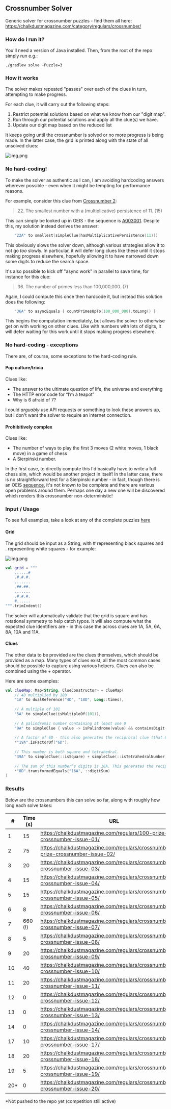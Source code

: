 ## Crossnumber Solver

Generic solver for crossnumber puzzles - find them all here: https://chalkdustmagazine.com/category/regulars/crossnumber/

### How do I run it?

You'll need a version of Java installed. Then, from the root of the repo simply run e.g.:

```shell
./gradlew solve -Puzzle=3
```

### How it works

The solver makes repeated "passes" over each of the clues in turn, attempting to make progress. 

For each clue, it will carry out the following steps:

1. Restrict potential solutions based on what we know from our "digit map". 
2. Run through our potential solutions and apply all the clue(s) we have.
3. Update our digit map based on the reduced list

It keeps going until the crossnumber is solved or no more progress is being made. In the latter case, the grid is printed along with the state of all unsolved clues:

![img.png](docs/unsolved-output.png)

### No hard-coding!

To make the solver as authentic as I can, I am avoiding hardcoding answers wherever possible - even when it might be tempting for performance reasons.

For example, consider this clue from [Crossnumber 2](https://chalkdustmagazine.com/regulars/crossnumber/100-prize-crossnumber-issue-02/):

> 22. The smallest number with a (multiplicative) persistence of 11. (15)

This can simply be looked up in OEIS - the sequence is [A003001](https://oeis.org/A003001). Despite this, my solution instead derives the answer:

```kotlin
    "22A" to smallest(simpleClue(hasMultiplicativePersistence(11)))
```

This obviously slows the solver down, although various strategies allow it to not go _too_ slowly. In particular, it will defer long clues like these until it stops making progress elsewhere, hopefully allowing it to have narrowed down some digits to reduce the search space.

It's also possible to kick off "async work" in parallel to save time, for instance for this clue:

> 36. The number of primes less than 100,000,000. (7)

Again, I could compute this once then hardcode it, but instead this solution does the following:

```kotlin
    "36A" to asyncEquals { countPrimesUpTo(100_000_000).toLong() }
```

This begins the computation immediately, but allows the solver to otherwise get on with working on other clues. Like with numbers with lots of digits, it will defer waiting for this work until it stops making progress elsewhere.

### No hard-coding - exceptions

There are, of course, some exceptions to the hard-coding rule.

#### Pop culture/trivia

Clues like:

 - The answer to the ultimate question of life, the universe and everything
 - The HTTP error code for “I’m a teapot”
 - Why is 6 afraid of 7?

I could _arguably_ use API requests or something to look these answers up, but I don't want the solver to require an internet connection.

#### Prohibitively complex

Clues like:

 - The number of ways to play the first 3 moves (2 white moves, 1 black move) in a game of chess
 - A Sierpiński number.

In the first case, to directly compute this I'd basically have to write a full chess sim, which would be another project in itself!
In the latter case, there is no straightforward test for a Sierpinski number - in fact, though there is an OEIS [sequence](https://oeis.org/A076336), it's not known to be complete and there are various open problems around them. Perhaps one day a new one will be discovered which renders this crossnumber non-deterministic!

### Input / Usage

To see full examples, take a look at any of the complete puzzles [here](src/main/kotlin/puzzles)

#### Grid

The grid should be input as a String, with # representing black squares and . representing white squares - for example:

![img.png](docs/example-grid.png)

```kotlin
val grid = """
    ......#
    .#.#.#.
    .......
    .##.##.
    .......
    .#.#.#.
    #......
""".trimIndent()
```

The solver will automatically validate that the grid is square and has rotational symmetry to help catch typos. It will
also compute what the expected clue identifiers are - in this case the across clues are 1A, 5A, 6A, 8A, 10A and 11A.

#### Clues

The other data to be provided are the clues themselves, which should be provided as a map. 
Many types of clues exist; all the most common cases should be possible to capture using various helpers. 
Clues can also be combined using the + operator.

Here are some examples:

```kotlin
val clueMap: Map<String, ClueConstructor> = clueMap(
    // 4D multiplied by 18D
    "1A" to dualReference("4D", "18D", Long::times),
    
    // A multiple of 101
    "5A" to simpleClue(isMultipleOf(101)),
    
    // A palindromic number containing at least one 0
    "9A" to simpleClue { value -> isPalindrome(value) && containsDigit(0)(value) },
    
    // A factor of 6D - this also generates the reciprocal clue (that 6D is a multiple of 19A)
    *"19A".isFactorOf("6D"),
    
    // This number is both square and tetrahedral.
    "39A" to simpleClue(::isSquare) + simpleClue(::isTetrahedralNumber),
    
    // The sum of this number’s digits is 16A. This generates the reciprocal too
    *"8D".transformedEquals("16A", ::digitSum)
)
```

### Results

Below are the crossnumbers this can solve so far, along with roughly how long each solve takes:

| #   | Time (s) | URL                                                                                |
|-----|----------|------------------------------------------------------------------------------------|
| 1   | 15       | https://chalkdustmagazine.com/regulars/100-prize-crossnumber-issue-01/             |
| 2   | 75       | https://chalkdustmagazine.com/regulars/crossnumber/100-prize-crossnumber-issue-02/ |
| 3   | 20       | https://chalkdustmagazine.com/regulars/crossnumber/prize-crossnumber-issue-03/     |
| 4   | 15       | https://chalkdustmagazine.com/regulars/crossnumber/prize-crossnumber-issue-04/     |
| 5   | 15       | https://chalkdustmagazine.com/regulars/crossnumber/prize-crossnumber-issue-05/     |
| 6   | 8        | https://chalkdustmagazine.com/regulars/crossnumber/prize-crossnumber-issue-06/     |
| 7   | 660 (!)  | https://chalkdustmagazine.com/regulars/crossnumber/prize-crossnumber-issue-07/     |
| 8   | 5        | https://chalkdustmagazine.com/regulars/crossnumber/prize-crossnumber-issue-08/     |
| 9   | 20       | https://chalkdustmagazine.com/regulars/crossnumber/prize-crossnumber-issue-09/     |
| 10  | 40       | https://chalkdustmagazine.com/regulars/crossnumber/prize-crossnumber-issue-10/     |
| 11  | 20       | https://chalkdustmagazine.com/regulars/crossnumber/prize-crossnumber-issue-11/     |
| 12  | 0        | https://chalkdustmagazine.com/regulars/crossnumber/prize-crossnumber-issue-12/     |
| 13  | 0        | https://chalkdustmagazine.com/regulars/crossnumber/prize-crossnumber-issue-13/     |
| 14  | 0        | https://chalkdustmagazine.com/regulars/crossnumber/prize-crossnumber-issue-14/     |
| 17  | 10       | https://chalkdustmagazine.com/regulars/crossnumber/prize-crossnumber-issue-17/     |
| 18  | 20       | https://chalkdustmagazine.com/regulars/crossnumber/prize-crossnumber-issue-18/     |
| 19  | 5        | https://chalkdustmagazine.com/regulars/crossnumber/prize-crossnumber-issue-19/     |
| 20* | 0        | https://chalkdustmagazine.com/regulars/crossnumber/prize-crossnumber-issue-20/     |

*Not pushed to the repo yet (competition still active)